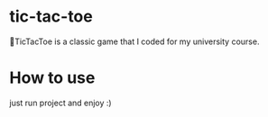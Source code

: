 # tic-tac-toe
:beginner:TicTacToe is a classic game that I coded for my university course.


# How to use
just run project and enjoy :)
